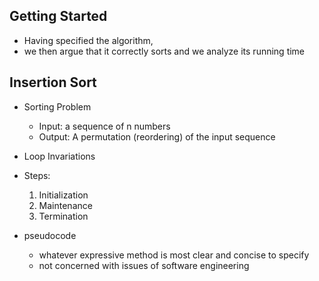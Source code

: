 ## Getting Started
- Having specified the algorithm, 
- we then argue that it correctly sorts and we analyze its running time

## Insertion Sort
- Sorting Problem
    - Input: a sequence of n numbers
    - Output: A permutation (reordering) of the input sequence 
- Loop Invariations
- Steps:
    1. Initialization
    1. Maintenance
    1. Termination

- pseudocode
    - whatever expressive method is most clear and concise to specify
    - not concerned with issues of software engineering



